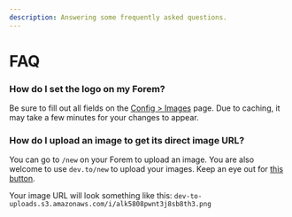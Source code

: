 ```yaml
---
description: Answering some frequently asked questions.
---
```


# FAQ

### How do I set the logo on my Forem?

Be sure to fill out all fields on the [Config &gt; Images](admin/config/all-site-configuration/images.md) page.  Due to caching, it may take a few minutes for your changes to appear.

### How do I upload an image to get its direct image URL?

You can go to `/new` on your Forem to upload an image.  You are also welcome to use `dev.to/new` to upload your images.  Keep an eye out for [this button](https://p241.p3.n0.cdn.getcloudapp.com/items/5zuwgPv4/Image%202020-09-23%20at%203.31.03%20PM.png?v=6e154d26e9032666cdddc337e2202447).

Your image URL will look something like this: `dev-to-uploads.s3.amazonaws.com/i/alk5808pwnt3j8sb8th3.png`

